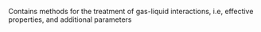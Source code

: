 Contains methods for the treatment of gas-liquid interactions, i.e, effective properties, and additional parameters
